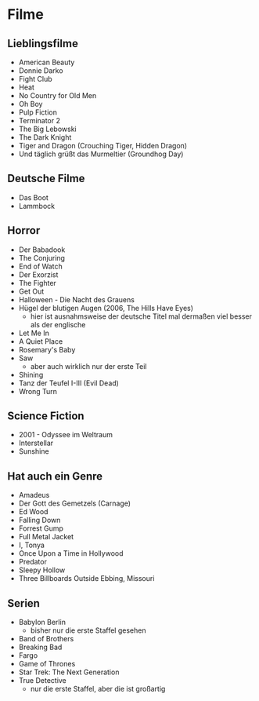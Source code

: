 # Filme
## Lieblingsfilme
- American Beauty
- Donnie Darko
- Fight Club
- Heat
- No Country for Old Men
- Oh Boy
- Pulp Fiction
- Terminator 2
- The Big Lebowski
- The Dark Knight
- Tiger and Dragon (Crouching Tiger, Hidden Dragon)
- Und täglich grüßt das Murmeltier (Groundhog Day)

## Deutsche Filme
- Das Boot
- Lammbock

## Horror
- Der Babadook
- The Conjuring
- End of Watch
- Der Exorzist
- The Fighter
- Get Out
- Halloween - Die Nacht des Grauens
- Hügel der blutigen Augen (2006, The Hills Have Eyes)
  - hier ist ausnahmsweise der deutsche Titel mal dermaßen viel besser als der
    englische
- Let Me In
- A Quiet Place
- Rosemary's Baby
- Saw
  - aber auch wirklich nur der erste Teil
- Shining
- Tanz der Teufel I-III (Evil Dead)
- Wrong Turn

## Science Fiction
- 2001 - Odyssee im Weltraum
- Interstellar
- Sunshine

## Hat auch ein Genre
- Amadeus
- Der Gott des Gemetzels (Carnage)
- Ed Wood
- Falling Down
- Forrest Gump
- Full Metal Jacket
- I, Tonya
- Once Upon a Time in Hollywood
- Predator
- Sleepy Hollow
- Three Billboards Outside Ebbing, Missouri

## Serien
- Babylon Berlin
  - bisher nur die erste Staffel gesehen
- Band of Brothers
- Breaking Bad
- Fargo
- Game of Thrones
- Star Trek: The Next Generation
- True Detective
  - nur die erste Staffel, aber die ist großartig
